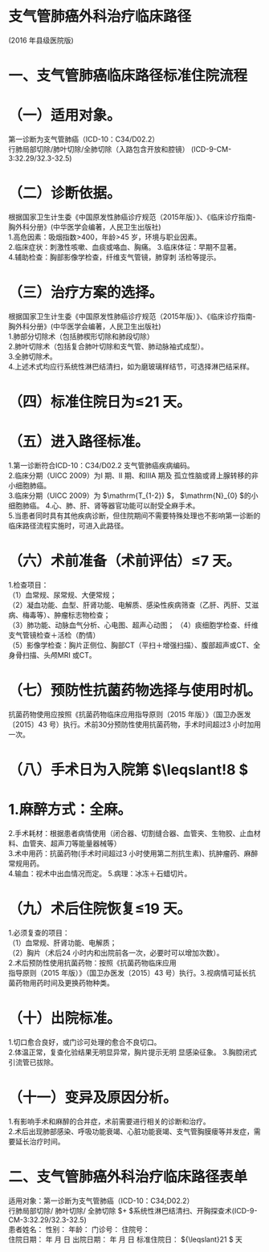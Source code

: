 # 支气管肺癌外科治疗临床路径  
(2016 年县级医院版)  
# 一、支气管肺癌临床路径标准住院流程  
# （一）适用对象。  
第一诊断为支气管肺癌（ICD-10：C34/D02.2）  
行肺局部切除/肺叶切除/全肺切除（入路包含开放和腔镜） (ICD-9-CM-3:32.29/32.3-32.5)  
# （二）诊断依据。  
根据国家卫生计生委《中国原发性肺癌诊疗规范（2015年版）》、《临床诊疗指南-胸外科分册》(中华医学会编著，人民卫生出版社)  
1.高危因素：吸烟指数>400，年龄>45 岁，环境与职业因素。  
2.临床症状：刺激性咳嗽、血痰或咯血、胸痛。 3.临床体征：早期不显著。  
4.辅助检查：胸部影像学检查，纤维支气管镜，肺穿刺 活检等提示。  
# （三）治疗方案的选择。  
根据国家卫生计生委《中国原发性肺癌诊疗规范（2015年版）》、《临床诊疗指南-胸外科分册》(中华医学会编著，人民卫生出版社)  
1.肺部分切除术（包括肺楔形切除和肺段切除）  
2.肺叶切除术（包括复合肺叶切除和支气管、肺动脉袖式成型）。  
3.全肺切除术。  
4.上述术式均应行系统性淋巴结清扫，如为磨玻璃样结节，可选择淋巴结采样。  
# （四）标准住院日为≤21 天。  
# （五）进入路径标准。  
1.第一诊断符合ICD-10：C34/D02.2 支气管肺癌疾病编码。  
2.临床分期（UICC  2009）为I 期、II 期、和IIIA 期及 孤立性脑或肾上腺转移的非小细胞肺癌。  
3.临床分期（UICC 2009）为 $\mathrm{T_{1-2}} $， $\mathrm{N}_{0} $的小细胞肺癌。 4.心、肺、肝、肾等器官功能可以耐受全麻手术。  
5.当患者同时具有其他疾病诊断，但住院期间不需要特殊处理也不影响第一诊断的临床路径流程实施时，可进入此路径。  
# （六）术前准备（术前评估）≤7 天。  
1.检查项目：  
（1）血常规、尿常规、大便常规；  
（2）凝血功能、血型、肝肾功能、电解质、感染性疾病筛查（乙肝、丙肝、艾滋病、梅毒等）、肿瘤标志物检查；  
（3）肺功能、动脉血气分析、心电图、超声心动图； （4）痰细胞学检查、纤维支气管镜检查＋活检（酌情）  
（5）影像学检查：胸片正侧位、胸部CT（平扫＋增强扫描）、腹部超声或CT、全身骨扫描、头颅MRI 或CT。  
# （七）预防性抗菌药物选择与使用时机。  
抗菌药物使用应按照《抗菌药物临床应用指导原则（2015 年版）》（国卫办医发〔2015〕43 号）执行。术前30分预防性使用抗菌药物，手术时间超过3 小时加用一次。  
# （八）手术日为入院第 $\leqslant\!8 $  
# 1.麻醉方式：全麻。  
2.手术耗材：根据患者病情使用（闭合器、切割缝合器、血管夹、生物胶、止血材料、血管夹、超声刀等能量器械等）  
3.术中用药：抗菌药物(手术时间超过3 小时使用第二剂抗生素)、抗肿瘤药、麻醉常规用药。  
4.输血：视术中出血情况而定。 5.病理：冰冻＋石蜡切片。  
# （九）术后住院恢复≤19 天。  
1.必须复查的项目：  
（1）血常规、肝肾功能、电解质；  
（2）胸片（术后24 小时内和出院前各一次，必要时可以增加次数）。  
2.术后预防性使用抗菌药物：按照《抗菌药物临床应用  
指导原则（2015 年版）》（国卫办医发〔2015〕43 号）执行。3.视病情可延长抗菌药物用药时间及更换药物种类。  
# （十）出院标准。  
1.切口愈合良好，或门诊可处理的愈合不良切口。  
2.体温正常，复查化验结果无明显异常，胸片提示无明 显感染征象。 3.胸腔闭式引流管已拔除。  
# （十一）变异及原因分析。  
1.有影响手术和麻醉的合并症，术前需要进行相关的诊断和治疗。  
2.术后出现肺部感染、呼吸功能衰竭、心脏功能衰竭、支气管胸膜瘘等并发症，需要延长治疗时间。  
# 二、支气管肺癌外科治疗临床路径表单  
适用对象：第一诊断为支气管肺癌（ICD-10：C34;D02.2）  
行肺局部切除/ 肺叶切除/ 全肺切除 $+ $系统性淋巴结清扫、开胸探查术(ICD-9-CM-3:32.29/32.3-32.5)  
患者姓名：           性别：    年龄：    门诊号：       住院号：  
住院日期：   年  月  日    出院日期：   年  月   日     标准住院日： ${\leqslant}21 $ 天  
